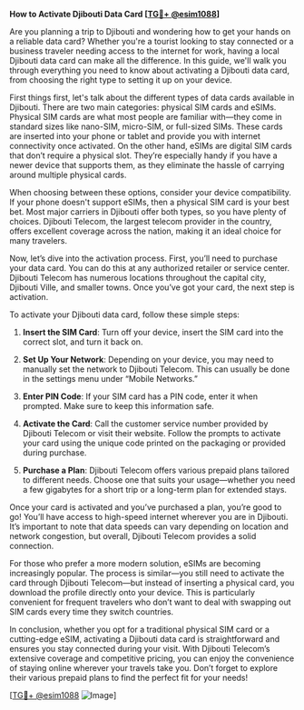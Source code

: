 **How to Activate Djibouti Data Card [[TG💪+ @esim1088](https://t.me/s/esim1088)]**

Are you planning a trip to Djibouti and wondering how to get your hands on a reliable data card? Whether you're a tourist looking to stay connected or a business traveler needing access to the internet for work, having a local Djibouti data card can make all the difference. In this guide, we'll walk you through everything you need to know about activating a Djibouti data card, from choosing the right type to setting it up on your device.

First things first, let's talk about the different types of data cards available in Djibouti. There are two main categories: physical SIM cards and eSIMs. Physical SIM cards are what most people are familiar with—they come in standard sizes like nano-SIM, micro-SIM, or full-sized SIMs. These cards are inserted into your phone or tablet and provide you with internet connectivity once activated. On the other hand, eSIMs are digital SIM cards that don’t require a physical slot. They’re especially handy if you have a newer device that supports them, as they eliminate the hassle of carrying around multiple physical cards.

When choosing between these options, consider your device compatibility. If your phone doesn't support eSIMs, then a physical SIM card is your best bet. Most major carriers in Djibouti offer both types, so you have plenty of choices. Djibouti Telecom, the largest telecom provider in the country, offers excellent coverage across the nation, making it an ideal choice for many travelers.

Now, let’s dive into the activation process. First, you’ll need to purchase your data card. You can do this at any authorized retailer or service center. Djibouti Telecom has numerous locations throughout the capital city, Djibouti Ville, and smaller towns. Once you’ve got your card, the next step is activation. 

To activate your Djibouti data card, follow these simple steps:

1. **Insert the SIM Card**: Turn off your device, insert the SIM card into the correct slot, and turn it back on.
   
2. **Set Up Your Network**: Depending on your device, you may need to manually set the network to Djibouti Telecom. This can usually be done in the settings menu under “Mobile Networks.”

3. **Enter PIN Code**: If your SIM card has a PIN code, enter it when prompted. Make sure to keep this information safe.

4. **Activate the Card**: Call the customer service number provided by Djibouti Telecom or visit their website. Follow the prompts to activate your card using the unique code printed on the packaging or provided during purchase.

5. **Purchase a Plan**: Djibouti Telecom offers various prepaid plans tailored to different needs. Choose one that suits your usage—whether you need a few gigabytes for a short trip or a long-term plan for extended stays.

Once your card is activated and you’ve purchased a plan, you’re good to go! You’ll have access to high-speed internet wherever you are in Djibouti. It’s important to note that data speeds can vary depending on location and network congestion, but overall, Djibouti Telecom provides a solid connection.

For those who prefer a more modern solution, eSIMs are becoming increasingly popular. The process is similar—you still need to activate the card through Djibouti Telecom—but instead of inserting a physical card, you download the profile directly onto your device. This is particularly convenient for frequent travelers who don’t want to deal with swapping out SIM cards every time they switch countries.

In conclusion, whether you opt for a traditional physical SIM card or a cutting-edge eSIM, activating a Djibouti data card is straightforward and ensures you stay connected during your visit. With Djibouti Telecom’s extensive coverage and competitive pricing, you can enjoy the convenience of staying online wherever your travels take you. Don’t forget to explore their various prepaid plans to find the perfect fit for your needs!

[[TG💪+ @esim1088](https://t.me/s/esim1088) ![Image](https://i.postimg.cc/Y0z9fWf4/image.png)]